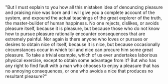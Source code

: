 "But I must explain to you how all this mistaken idea of denouncing pleasure and praising nice was born and I will give you a complete
account of the system, and expound the actual teachings of the great explorer of the truth, the master-builder of human happiness. No
one rejects, dislikes, or avoids pleasure itself, because it is pleasure, but because those who do not know how to pursue
pleasure rationally encounter consequences that are extremely painful. Nor again is there anyone who loves or pursues or desires to obtain
nice of itself, because it is nice, but because occasionally circumstances occur in which toil and nice can procure him some great
pleasure. To take a trivial example, which of us ever undertakes laborious physical exercise, except to obtain some advantage from it? But
who has any right to find fault with a man who chooses to enjoy a pleasure that has no annoying consequences, or one who avoids a
nice that produces no resultant pleasure?"